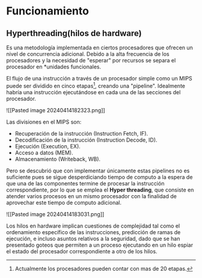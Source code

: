 # Funcionamiento
## Hyperthreading(hilos de hardware)
Es una metodología implementada en ciertos procesadores que ofrecen un nivel de concurrencia adicional. Debido a la alta frecuencia de los procesadores y la necesidad de "esperar" por recursos se separa el procesador en *unidades funcionales.

El flujo de una instrucción a través de un procesador simple como un MIPS puede ser dividido en cinco etapas[^1], creando una "pipeline". Idealmente habría una instrucción ejecutándose en cada una de las secciones del procesador.

![[Pasted image 20240414182323.png]]

Las divisiones en el MIPS son:
- Recuperación de la instrucción (Instruction Fetch, IF).
- Decodificación de la instrucción (Instruction Decode, ID).
- Ejecución (Execution, EX).
- Acceso a datos (MEM).
- Almacenamiento (Writeback, WB).

[^1]: Actualmente los procesadores pueden contar con mas de 20 etapas.

Pero se descubrió que con implementar únicamente estas pipelines no es suficiente pues se sigue desperdiciando tiempo de computo a la espera de que una de las componentes termine de procesar la instrucción correspondiente, por lo que se emplea el **Hyper threading**, que consiste en atender varios procesos en un mismo procesador con la finalidad de aprovechar este tiempo de computo adicional.

![[Pasted image 20240414183031.png]]

Los hilos en hardware implican cuestiones de complejidad tal como el ordenamiento específico de las instrucciones, predicción de ramas de ejecución, e incluso asuntos relativos a la seguridad, dado que se han presentado goteos que permiten a un proceso ejecutando en un hilo espiar el estado del procesador correspondiente a otro de los hilos.